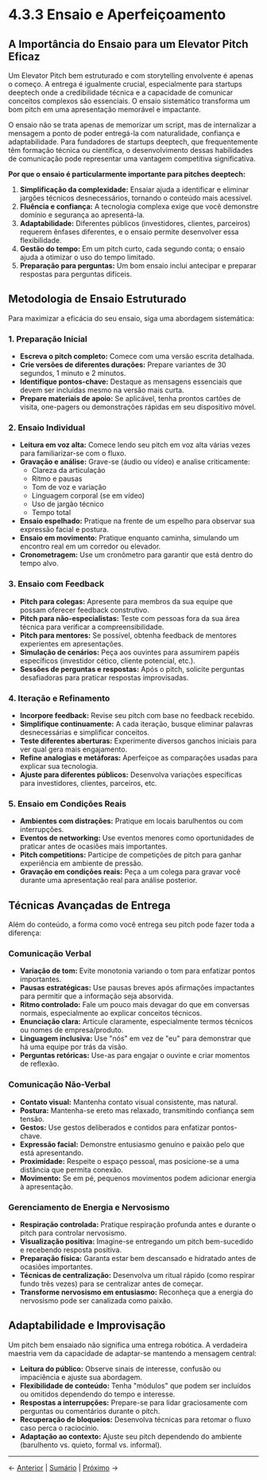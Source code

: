 # 4.3.3 Ensaio e Aperfeiçoamento

## A Importância do Ensaio para um Elevator Pitch Eficaz

Um Elevator Pitch bem estruturado e com storytelling envolvente é apenas o começo. A entrega é igualmente crucial, especialmente para startups deeptech onde a credibilidade técnica e a capacidade de comunicar conceitos complexos são essenciais. O ensaio sistemático transforma um bom pitch em uma apresentação memorável e impactante.

O ensaio não se trata apenas de memorizar um script, mas de internalizar a mensagem a ponto de poder entregá-la com naturalidade, confiança e adaptabilidade. Para fundadores de startups deeptech, que frequentemente têm formação técnica ou científica, o desenvolvimento dessas habilidades de comunicação pode representar uma vantagem competitiva significativa.

**Por que o ensaio é particularmente importante para pitches deeptech:**

1. **Simplificação da complexidade:** Ensaiar ajuda a identificar e eliminar jargões técnicos desnecessários, tornando o conteúdo mais acessível.
2. **Fluência e confiança:** A tecnologia complexa exige que você demonstre domínio e segurança ao apresentá-la.
3. **Adaptabilidade:** Diferentes públicos (investidores, clientes, parceiros) requerem ênfases diferentes, e o ensaio permite desenvolver essa flexibilidade.
4. **Gestão do tempo:** Em um pitch curto, cada segundo conta; o ensaio ajuda a otimizar o uso do tempo limitado.
5. **Preparação para perguntas:** Um bom ensaio inclui antecipar e preparar respostas para perguntas difíceis.

## Metodologia de Ensaio Estruturado

Para maximizar a eficácia do seu ensaio, siga uma abordagem sistemática:

### 1. Preparação Inicial

- **Escreva o pitch completo:** Comece com uma versão escrita detalhada.
- **Crie versões de diferentes durações:** Prepare variantes de 30 segundos, 1 minuto e 2 minutos.
- **Identifique pontos-chave:** Destaque as mensagens essenciais que devem ser incluídas mesmo na versão mais curta.
- **Prepare materiais de apoio:** Se aplicável, tenha prontos cartões de visita, one-pagers ou demonstrações rápidas em seu dispositivo móvel.

### 2. Ensaio Individual

- **Leitura em voz alta:** Comece lendo seu pitch em voz alta várias vezes para familiarizar-se com o fluxo.
- **Gravação e análise:** Grave-se (áudio ou vídeo) e analise criticamente:
  - Clareza da articulação
  - Ritmo e pausas
  - Tom de voz e variação
  - Linguagem corporal (se em vídeo)
  - Uso de jargão técnico
  - Tempo total
- **Ensaio espelhado:** Pratique na frente de um espelho para observar sua expressão facial e postura.
- **Ensaio em movimento:** Pratique enquanto caminha, simulando um encontro real em um corredor ou elevador.
- **Cronometragem:** Use um cronômetro para garantir que está dentro do tempo alvo.

### 3. Ensaio com Feedback

- **Pitch para colegas:** Apresente para membros da sua equipe que possam oferecer feedback construtivo.
- **Pitch para não-especialistas:** Teste com pessoas fora da sua área técnica para verificar a compreensibilidade.
- **Pitch para mentores:** Se possível, obtenha feedback de mentores experientes em apresentações.
- **Simulação de cenários:** Peça aos ouvintes para assumirem papéis específicos (investidor cético, cliente potencial, etc.).
- **Sessões de perguntas e respostas:** Após o pitch, solicite perguntas desafiadoras para praticar respostas improvisadas.

### 4. Iteração e Refinamento

- **Incorpore feedback:** Revise seu pitch com base no feedback recebido.
- **Simplifique continuamente:** A cada iteração, busque eliminar palavras desnecessárias e simplificar conceitos.
- **Teste diferentes aberturas:** Experimente diversos ganchos iniciais para ver qual gera mais engajamento.
- **Refine analogias e metáforas:** Aperfeiçoe as comparações usadas para explicar sua tecnologia.
- **Ajuste para diferentes públicos:** Desenvolva variações específicas para investidores, clientes, parceiros, etc.

### 5. Ensaio em Condições Reais

- **Ambientes com distrações:** Pratique em locais barulhentos ou com interrupções.
- **Eventos de networking:** Use eventos menores como oportunidades de praticar antes de ocasiões mais importantes.
- **Pitch competitions:** Participe de competições de pitch para ganhar experiência em ambiente de pressão.
- **Gravação em condições reais:** Peça a um colega para gravar você durante uma apresentação real para análise posterior.

## Técnicas Avançadas de Entrega

Além do conteúdo, a forma como você entrega seu pitch pode fazer toda a diferença:

### Comunicação Verbal

- **Variação de tom:** Evite monotonia variando o tom para enfatizar pontos importantes.
- **Pausas estratégicas:** Use pausas breves após afirmações impactantes para permitir que a informação seja absorvida.
- **Ritmo controlado:** Fale um pouco mais devagar do que em conversas normais, especialmente ao explicar conceitos técnicos.
- **Enunciação clara:** Articule claramente, especialmente termos técnicos ou nomes de empresa/produto.
- **Linguagem inclusiva:** Use "nós" em vez de "eu" para demonstrar que há uma equipe por trás da visão.
- **Perguntas retóricas:** Use-as para engajar o ouvinte e criar momentos de reflexão.

### Comunicação Não-Verbal

- **Contato visual:** Mantenha contato visual consistente, mas natural.
- **Postura:** Mantenha-se ereto mas relaxado, transmitindo confiança sem tensão.
- **Gestos:** Use gestos deliberados e contidos para enfatizar pontos-chave.
- **Expressão facial:** Demonstre entusiasmo genuíno e paixão pelo que está apresentando.
- **Proximidade:** Respeite o espaço pessoal, mas posicione-se a uma distância que permita conexão.
- **Movimento:** Se em pé, pequenos movimentos podem adicionar energia à apresentação.

### Gerenciamento de Energia e Nervosismo

- **Respiração controlada:** Pratique respiração profunda antes e durante o pitch para controlar nervosismo.
- **Visualização positiva:** Imagine-se entregando um pitch bem-sucedido e recebendo resposta positiva.
- **Preparação física:** Garanta estar bem descansado e hidratado antes de ocasiões importantes.
- **Técnicas de centralização:** Desenvolva um ritual rápido (como respirar fundo três vezes) para se centralizar antes de começar.
- **Transforme nervosismo em entusiasmo:** Reconheça que a energia do nervosismo pode ser canalizada como paixão.

## Adaptabilidade e Improvisação

Um pitch bem ensaiado não significa uma entrega robótica. A verdadeira maestria vem da capacidade de adaptar-se mantendo a mensagem central:

- **Leitura do público:** Observe sinais de interesse, confusão ou impaciência e ajuste sua abordagem.
- **Flexibilidade de conteúdo:** Tenha "módulos" que podem ser incluídos ou omitidos dependendo do tempo e interesse.
- **Respostas a interrupções:** Prepare-se para lidar graciosamente com perguntas ou comentários durante o pitch.
- **Recuperação de bloqueios:** Desenvolva técnicas para retomar o fluxo caso perca o raciocínio.
- **Adaptação ao contexto:** Ajuste seu pitch dependendo do ambiente (barulhento vs. quieto, formal vs. informal).

---

← [Anterior](./4.3.2_storytelling_aplicando_storytelling_ao_seu_pitch.md) | [Sumário](../../sumario.md) | [Próximo](./4.3.3_ensaio_ensaio_estruturado.md) →